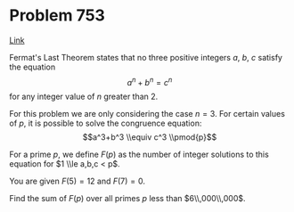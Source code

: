 # Problem 753

[Link](https://projecteuler.net/problem=753)

Fermat's Last Theorem states that no three positive integers $a$, $b$, $c$ satisfy the equation $$a^n+b^n=c^n$$ for any integer value of $n$ greater than 2.

For this problem we are only considering the case $n=3$. For certain values of $p$, it is possible to solve the congruence equation: $$a^3+b^3 \\equiv c^3 \\pmod{p}$$

For a prime $p$, we define $F(p)$ as the number of integer solutions to this equation for $1 \\le a,b,c < p$.

You are given $F(5) = 12$ and $F(7) = 0$.

Find the sum of $F(p)$ over all primes $p$ less than $6\\,000\\,000$.
